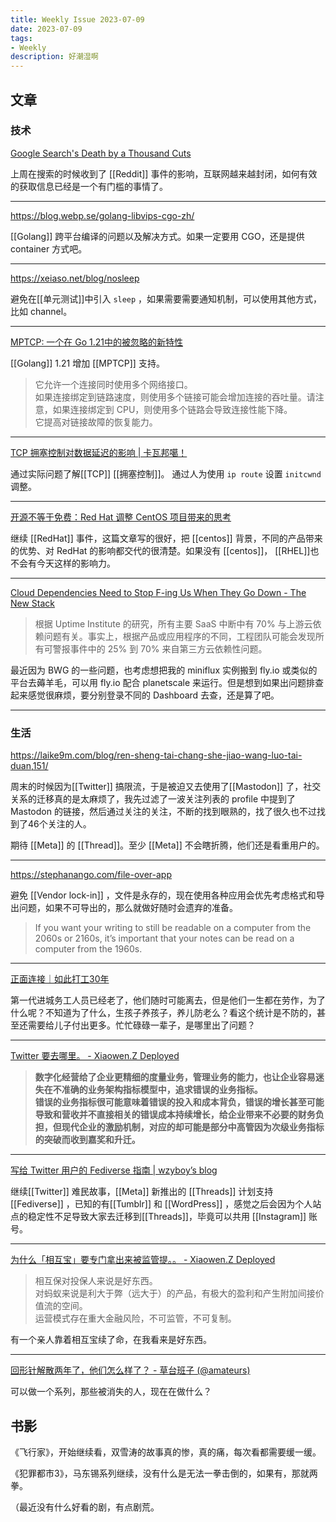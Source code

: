 ```yaml
---
title: Weekly Issue 2023-07-09
date: 2023-07-09
tags:
- Weekly
description: 好潮湿啊
---
```



## 文章

### 技术

[Google Search's Death by a Thousand Cuts](https://matt-rickard.com/google-searchs-death-by-a-thousand-cuts)

上周在搜索的时候收到了 [[Reddit]] 事件的影响，互联网越来越封闭，如何有效的获取信息已经是一个有门槛的事情了。

---


https://blog.webp.se/golang-libvips-cgo-zh/

[[Golang]] 跨平台编译的问题以及解决方式。如果一定要用 CGO，还是提供 container 方式吧。

---

https://xeiaso.net/blog/nosleep

避免在[[单元测试]]中引入 `sleep` ，如果需要需要通知机制，可以使用其他方式，比如 channel。

---

[MPTCP: 一个在 Go 1.21中的被忽略的新特性](https://colobu.com/2023/07/03/mptcp-a-go-1-21-new-feature/)

[[Golang]] 1.21 增加 [[MPTCP]] 支持。
> 它允许一个连接同时使用多个网络接口。  
如果连接绑定到链路速度，则使用多个链接可能会增加连接的吞吐量。请注意，如果连接绑定到 CPU，则使用多个链路会导致连接性能下降。  
它提高对链接故障的恢复能力。  

---

[TCP 拥塞控制对数据延迟的影响 | 卡瓦邦噶！](https://www.kawabangga.com/posts/5181)

通过实际问题了解[[TCP]] [[拥塞控制]]。 通过人为使用 `ip route` 设置 `initcwnd` 调整。

---


[开源不等于免费：Red Hat 调整 CentOS 项目带来的思考](https://moelove.info/2023/07/05/%E5%BC%80%E6%BA%90%E4%B8%8D%E7%AD%89%E4%BA%8E%E5%85%8D%E8%B4%B9Red-Hat-%E8%B0%83%E6%95%B4-CentOS-%E9%A1%B9%E7%9B%AE%E5%B8%A6%E6%9D%A5%E7%9A%84%E6%80%9D%E8%80%83/)

继续 [[RedHat]] 事件，这篇文章写的很好，把 [[centos]] 背景，不同的产品带来的优势、对 RedHat 的影响都交代的很清楚。如果没有 [[centos]]， [[RHEL]]也不会有今天这样的影响力。

---

[Cloud Dependencies Need to Stop F-ing Us When They Go Down - The New Stack](https://thenewstack.io/cloud-dependencies-need-to-stop-f-ing-us-when-they-go-down/)

> 根据 Uptime Institute 的研究，所有主要 SaaS 中断中有 70% 与上游云依赖问题有关。事实上，根据产品或应用程序的不同，工程团队可能会发现所有可警报事件中的 25% 到 70% 来自第三方云依赖性问题。  

最近因为 BWG 的一些问题，也考虑想把我的 miniflux 实例搬到 fly.io 或类似的平台去薅羊毛，可以用 fly.io 配合 planetscale 来运行。但是想到如果出问题排查起来感觉很麻烦，要分别登录不同的 Dashboard 去查，还是算了吧。

---


### 生活

https://laike9m.com/blog/ren-sheng-tai-chang-she-jiao-wang-luo-tai-duan,151/

周末的时候因为[[Twitter]] 搞限流，于是被迫又去使用了[[Mastodon]] 了，社交关系的迁移真的是太麻烦了，我先过滤了一波关注列表的 profile 中提到了 Mastodon 的链接，然后通过关注的关注，不断的找到眼熟的，找了很久也不过找到了46个关注的人。

期待 [[Meta]] 的 [[Thread]]。至少 [[Meta]] 不会瞎折腾，他们还是看重用户的。

---

https://stephanango.com/file-over-app

避免 [[Vendor lock-in]] ，文件是永存的，现在使用各种应用会优先考虑格式和导出问题，如果不可导出的，那么就做好随时会遗弃的准备。

> If you want your writing to still be readable on a computer from the 2060s or 2160s, it’s important that your notes can be read on a computer from the 1960s.  

---

[正面连接｜如此打工30年](https://chinadigitaltimes.net/chinese/697904.html)

第一代进城务工人员已经老了，他们随时可能离去，但是他们一生都在劳作，为了什么呢？不知道为了什么，生孩子养孩子，养儿防老么？看这个统计是不防的，甚至还需要给儿子付出更多。忙忙碌碌一辈子，是哪里出了问题？

---

[Twitter 要去哪里。 - Xiaowen.Z Deployed](https://xiaowenz.com/blog/2023/07/twitter-is-evolving/)

> **数字化经营给了企业更精细的度量业务，管理业务的能力，也让企业容易迷失在不准确的业务架构指标模型中，追求错误的业务指标。**  
> **错误的业务指标很可能意味着错误的投入和成本背负，错误的增长甚至可能导致和营收并不直接相关的错误成本持续增长，给企业带来不必要的财务负担，但现代企业的激励机制，对应的却可能是部分中高管因为次级业务指标的突破而收到嘉奖和升迁。**  

---

[写给 Twitter 用户的 Fediverse 指南 | wzyboy’s blog](https://wzyboy.im/post/1513.html)

继续[[Twitter]] 难民故事，[[Meta]] 新推出的 [[Threads]] 计划支持 [[Fediverse]] ，已知的有[[Tumblr]] 和 [[WordPress]] ，感觉之后会因为个人站点的稳定性不足导致大家去迁移到[[Threads]]，毕竟可以共用 [[Instagram]] 账号。

---

[为什么「相互宝」要专门拿出来被监管提。。 - Xiaowen.Z Deployed](https://xiaowenz.com/blog/2023/07/ant-group-help-eachother/)

> 相互保对投保人来说是好东西。  
对蚂蚁来说是利大于弊（远大于）的产品，有极大的盈利和产生附加间接价值流的空间。  
运营模式存在重大金融风险，不可监管，不可复制。  

有一个亲人靠着相互宝续了命，在我看来是好东西。

---

[回形针解散两年了，他们怎么样了？ - 草台班子 (@amateurs)](https://matters.town/@amateurs/404541-%E5%9B%9E%E5%BD%A2%E9%92%88%E8%A7%A3%E6%95%A3%E4%B8%A4%E5%B9%B4%E4%BA%86-%E4%BB%96%E4%BB%AC%E6%80%8E%E4%B9%88%E6%A0%B7%E4%BA%86-bafybeifvvbkdcloazpuetjghzry7i2guljtqwnak6rfuiyas2v6uggr7gm)

可以做一个系列，那些被消失的人，现在在做什么？

## 书影

《飞行家》，开始继续看，双雪涛的故事真的惨，真的痛，每次看都需要缓一缓。

《犯罪都市3》，马东锡系列继续，没有什么是无法一拳击倒的，如果有，那就两拳。

（最近没有什么好看的剧，有点剧荒。